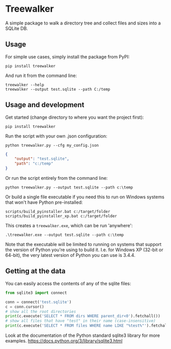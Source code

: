 # Treewalker

A simple package to walk a directory tree and collect files and sizes into a SQLite DB.

## Usage

For simple use cases, simply install the package from PyPI:
```commandline
pip install treewalker
```
And run it from the command line:
```commandline
treewalker --help
treewalker --output test.sqlite --path C:/temp
```

## Usage and development

Get started (change directory to where you want the project first):
```commandline
pip install treewalker
```

Run the script with your own .json configuration:
```commandline
python treewalker.py --cfg my_config.json
```

```my_config.json
{
    "output": "test.sqlite",
    "path": "c:/temp"
}
```

Or run the script entirely from the command line:
```commandline
python treewalker.py --output test.sqlite --path c:\temp
```

Or build a single file executable if you need this to run on Windows systems that won't have Python pre-installed:
```commandline
scripts/build_pyinstaller.bat c:/target/folder
scripts/build_pyinstaller_xp.bat c:/target/folder

```
This creates a `treewalker.exe`, which can be run 'anywhere':
```commandline
.\treewalker.exe --output test.sqlite --path c:\temp
```

Note that the executable will be limited to running on systems that support the version of Python you're using to build it. I.e. for Windows XP (32-bit or 64-bit), the very latest version of Python you can use is 3.4.4.

## Getting at the data

You can easily access the contents of any of the sqlite files:
```python
from sqlite3 import connect

conn = connect('test.sqlite')
c = conn.cursor()
# show all the root directories
print(c.execute('SELECT * FROM dirs WHERE parent_dir<0').fetchall())
# show all files that have "test" in their name (case-insensitive)
print(c.execute('SELECT * FROM files WHERE name LIKE "%test%"').fetchall())
```
Look at the documentation of the Python standard sqlite3 library for more examples. https://docs.python.org/3/library/sqlite3.html